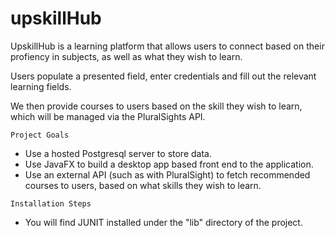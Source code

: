 # upskillHub
UpskillHub is a learning platform that allows users to connect based on their profiency in subjects, as well as 
what they wish to learn.

Users populate a presented field, enter credentials and fill out the relevant learning fields.

We then provide courses to users based on the skill they wish to learn, which will be managed via the PluralSights
API.

```Project Goals```

- Use a hosted Postgresql server to store data.
- Use JavaFX to build a desktop app based front end to the application.
- Use an external API (such as with PluralSight) to fetch recommended courses to users, based on what 
skills they wish to learn.

```Installation Steps```
- You will find JUNIT installed under the "lib" directory of the project.
